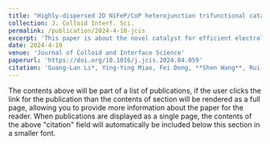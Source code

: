 ```yaml
---
title: "Highly-dispersed 2D NiFeP/CoP heterojunction trifunctional catalyst for efficient electrolysis of water and urea"
collection: J. Colloid Interf. Sci.
permalink: /publication/2024-4-10-jcis
excerpt: 'This paper is about the novel catalyst for efficient electrolysis of water and urea'
date: 2024-4-10
venue: 'Journal of Colloid and Interface Science'
paperurl: 'https://doi.org/10.1016/j.jcis.2024.04.059'
citation: 'Guang-Lan Li*, Ying-Ying Miao, Fei Deng, **Shen Wang**, Rui-Xin Wang, Wei-Hang Lu, Ru-Liang Chen, 2024. &quot;Highly-dispersed 2D NiFeP/CoP heterojunction trifunctional catalyst for efficient electrolysis of water and urea &quot; <i>J. Colloid Interf. Sci.</i>. 667, 543-552'
---
```


The contents above will be part of a list of publications, if the user clicks the link for the publication than the contents of section will be rendered as a full page, allowing you to provide more information about the paper for the reader. When publications are displayed as a single page, the contents of the above "citation" field will automatically be included below this section in a smaller font.
